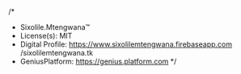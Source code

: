 /* 
 * Sixolile.Mtengwana™
 * License(s): MIT
 * Digital Profile: https://www.sixolilemtengwana.firebaseapp.com /sixolilemtengwana.tk
 * GeniusPlatform: https://genius.platform.com
*/